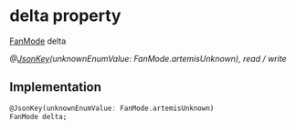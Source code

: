 


# delta property






[FanMode](../../package-yonomi_sdk_dart_graphql_devices_device_query.graphql/FanMode-class.md) delta
  
_@[JsonKey](https://pub.dev/documentation/json_annotation/3.1.1/json_annotation/JsonKey-class.html)(unknownEnumValue: FanMode.artemisUnknown), read / write_






## Implementation

```dart
@JsonKey(unknownEnumValue: FanMode.artemisUnknown)
FanMode delta;


```







